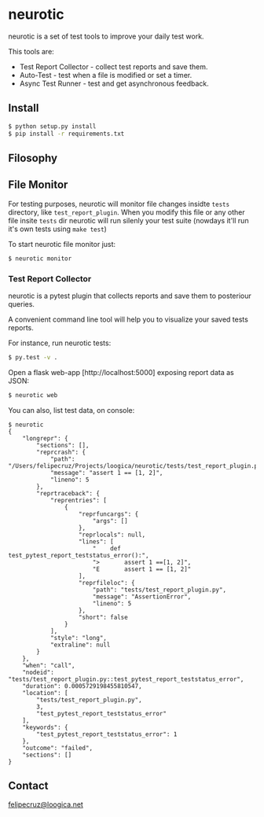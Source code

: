 # neurotic

neurotic is a set of test tools to improve your daily test work.

This tools are:

* Test Report Collector - collect test reports and save them.
* Auto-Test - test when a file is modified or set a timer. 
* Async Test Runner - test and get asynchronous feedback.

## Install

```sh
$ python setup.py install
$ pip install -r requirements.txt
```

## Filosophy

## File Monitor

For testing purposes, neurotic will monitor file changes insidte ``tests``
directory, like ``test_report_plugin``. When you modify this file or
any other file insite ``tests`` dir neurotic will run silenly your test
suite (nowdays it'll run it's own tests using ``make test``)

To start neurotic file monitor just:

```sh
$ neurotic monitor
```

### Test Report Collector

neurotic is a pytest plugin that collects reports and save them to posteriour
queries.

A convenient command line tool will help you to visualize your saved tests 
reports.

For instance, run neurotic tests:

```sh
$ py.test -v .
```

Open a flask web-app [http://localhost:5000] exposing report data as JSON:
```sh
$ neurotic web
```

You can also, list test data, on console:

```
$ neurotic
{
    "longrepr": {
        "sections": [], 
        "reprcrash": {
            "path": "/Users/felipecruz/Projects/loogica/neurotic/tests/test_report_plugin.py", 
            "message": "assert 1 == [1, 2]", 
            "lineno": 5
        }, 
        "reprtraceback": {
            "reprentries": [
                {
                    "reprfuncargs": {
                        "args": []
                    }, 
                    "reprlocals": null, 
                    "lines": [
                        "    def test_pytest_report_teststatus_error():", 
                        ">       assert 1 ==[1, 2]", 
                        "E       assert 1 == [1, 2]"
                    ], 
                    "reprfileloc": {
                        "path": "tests/test_report_plugin.py", 
                        "message": "AssertionError", 
                        "lineno": 5
                    }, 
                    "short": false
                }
            ], 
            "style": "long", 
            "extraline": null
        }
    }, 
    "when": "call", 
    "nodeid": "tests/test_report_plugin.py::test_pytest_report_teststatus_error", 
    "duration": 0.0005729198455810547, 
    "location": [
        "tests/test_report_plugin.py", 
        3, 
        "test_pytest_report_teststatus_error"
    ], 
    "keywords": {
        "test_pytest_report_teststatus_error": 1
    }, 
    "outcome": "failed", 
    "sections": []
}
```

## Contact

felipecruz@loogica.net
